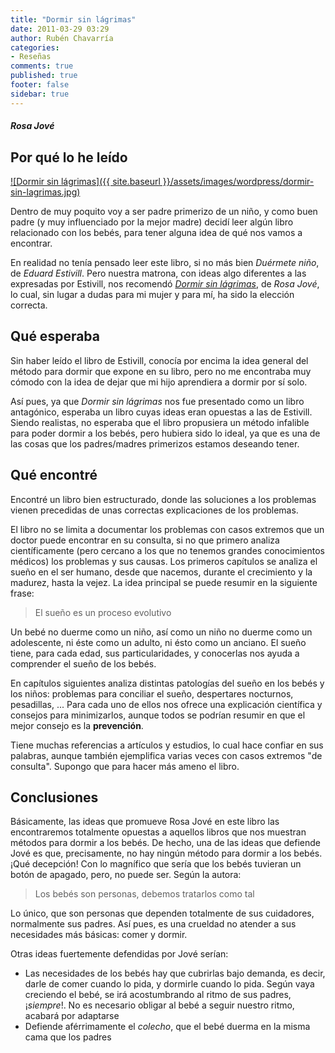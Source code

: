 ```yaml
---
title: "Dormir sin lágrimas"
date: 2011-03-29 03:29
author: Rubén Chavarría
categories: 
- Reseñas
comments: true
published: true
footer: false
sidebar: true
---
```


##### Rosa Jové

## Por qué lo he leído

[![Dormir sin lágrimas]({{ site.baseurl }}/assets/images/wordpress/dormir-sin-lagrimas.jpg)][1]

Dentro de muy poquito voy a ser padre primerizo de un niño, y como buen padre (y muy 
influenciado por la mejor madre) decidí leer algún libro relacionado con los bebés, 
para tener alguna idea de qué nos vamos a encontrar.

En realidad no tenía pensado leer este libro, si no más bien <em>Duérmete niño</em>, de 
<em>Eduard Estivill</em>. Pero nuestra matrona, con ideas algo diferentes a las 
expresadas por Estivill, nos recomendó 
<em><a href="http://www.dormirsinlagrimas.com/">Dormir sin lágrimas</a></em>, de 
<em>Rosa Jové</em>, lo cual, sin lugar a dudas para mi mujer y para mí, ha sido la 
elección correcta.

<!-- more -->

## Qué esperaba

Sin haber leído el libro de Estivill, conocía por encima la idea general del método para 
dormir que expone en su libro, pero no me encontraba muy cómodo con la idea de dejar que 
mi hijo aprendiera a dormir por sí solo.

Así pues, ya que <em>Dormir sin lágrimas</em> nos fue presentado como un libro antagónico,
esperaba un libro cuyas ideas eran opuestas a las de Estivill. Siendo realistas, no 
esperaba que el libro propusiera un método infalible para poder dormir a los bebés, 
pero hubiera sido lo ideal, ya que es una de las cosas que los padres/madres primerizos 
estamos deseando tener.

## Qué encontré

Encontré un libro bien estructurado, donde las soluciones a los problemas vienen 
precedidas de unas correctas explicaciones de los problemas.

El libro no se limita a documentar los problemas con casos extremos que un doctor 
puede encontrar en su consulta, si no que primero analiza científicamente (pero cercano 
a los que no tenemos grandes conocimientos médicos) los problemas y sus causas. Los 
primeros capítulos se analiza el sueño en el ser humano, desde que nacemos, durante 
el crecimiento y la madurez, hasta la vejez. La idea principal se puede resumir en la 
siguiente frase:

> El sueño es un proceso evolutivo

Un bebé no duerme como un niño, así como un niño no duerme como un adolescente, ni éste 
como un adulto, ni ésto como un anciano. El sueño tiene, para cada edad, sus 
particularidades, y conocerlas nos ayuda a comprender el sueño de los bebés.

En capítulos siguientes analiza distintas patologías del sueño en los bebés y los niños: 
problemas para conciliar el sueño, despertares nocturnos, pesadillas, ... Para cada uno 
de ellos nos ofrece una explicación científica y consejos para minimizarlos, aunque todos 
se podrían resumir en que el mejor consejo es la <strong>prevención</strong>.

Tiene muchas referencias a artículos y estudios, lo cual hace confiar en sus palabras, 
aunque también ejemplifica varias veces con casos extremos "de consulta". Supongo que 
para hacer más ameno el libro.

## Conclusiones

Básicamente, las ideas que promueve Rosa Jové en este libro las encontraremos totalmente 
opuestas a aquellos libros que nos muestran métodos para dormir a los bebés. De hecho, 
una de las ideas que defiende Jové es que, precisamente, no hay ningún método para dormir
a los bebés. ¡Qué decepción! Con lo magnífico que sería que los bebés tuvieran un botón 
de apagado, pero, no puede ser. Según la autora:

> Los bebés son personas, debemos tratarlos como tal

Lo único, que son personas que dependen totalmente de sus cuidadores, normalmente sus 
padres. Así pues, es una crueldad no atender a sus necesidades más básicas: comer y 
dormir.

Otras ideas fuertemente defendidas por Jové serían:

- Las necesidades de los bebés hay que cubrirlas bajo demanda, es decir, darle de comer 
cuando lo pida, y dormirle cuando lo pida. Según vaya creciendo el bebé, se irá 
acostumbrando al ritmo de sus padres, ¡<em>siempre</em>!. No es necesario obligar 
al bebé a seguir nuestro ritmo, acabará por adaptarse
- Defiende aférrimamente el <em>colecho</em>, que el bebé duerma en la misma cama 
que los padres

[1]: https://amzn.to/2JY7Ryh
